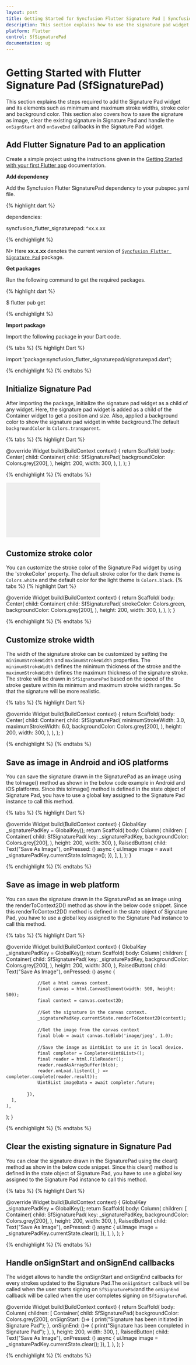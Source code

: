 ```yaml
---
layout: post
title: Getting Started for Syncfusion Flutter Signature Pad | Syncfusion
description: This section explains how to use the signature pad widget in flutter applciations and how to save a signature as image in flutter applciations.
platform: Flutter
control: SfSignaturePad
documentation: ug
---
```


# Getting Started with Flutter Signature Pad (SfSignaturePad)
This section explains the steps required to add the Signature Pad widget and its elements such as minimum and maximum stroke widths, stroke color and background color. This section also covers how to save the signature as image, clear the existing signature in Signature Pad and handle the `onSignStart` and `onSaveEnd` callbacks in the Signature Pad widget.

## Add Flutter Signature Pad to an application
Create a simple project using the instructions given in the [Getting Started with your first Flutter app](https://flutter.dev/docs/get-started/test-drive?tab=vscode#create-app) documentation.

**Add dependency**

Add the Syncfusion Flutter SignaturePad dependency to your pubspec.yaml file.

{% highlight dart %}

dependencies:

syncfusion_flutter_signaturepad: ^xx.x.xx

{% endhighlight %}

N> Here **xx.x.xx** denotes the current version of [`Syncfusion Flutter Signature Pad`](https://pub.dev/packages/syncfusion_flutter_sliders/versions) package.

**Get packages** 

Run the following command to get the required packages.

{% highlight dart %}

$ flutter pub get

{% endhighlight %}

**Import package**

Import the following package in your Dart code.

{% tabs %}
{% highlight Dart %}

import 'package:syncfusion_flutter_signaturepad/signaturepad.dart';

{% endhighlight %}
{% endtabs %}

## Initialize Signature Pad

After importing the package, initialize the signature pad widget as a child of any widget. Here, the signature pad widget is added as a child of the Container widget to get a position and size. Also, applied a background color to show the signature pad widget in white background.The default `backgroundColor` is `Colors.transparent`.

{% tabs %}
{% highlight Dart %}

@override
Widget build(BuildContext context) {
  return Scaffold(
    body: Center(
      child: Container(
        child: SfSignaturePad(
          backgroundColor: Colors.grey[200],
        ),
        height: 200,
        width: 300,
      ),
    ),
  );
}
	
{% endhighlight %}
{% endtabs %}

![Default Signature Pad](images/getting-started/blank_signature_pad.PNG)

## Customize stroke color

You can customize the stroke color of the Signature Pad widget by using the 'strokeColor' property. The default stroke color for the dark theme is `Colors.white` and the default color for the light theme is `Colors.black`.
{% tabs %}
{% highlight Dart %}

@override
Widget build(BuildContext context) {
  return Scaffold(
    body: Center(
      child: Container(
        child: SfSignaturePad(
		  strokeColor: Colors.green,
          backgroundColor: Colors.grey[200],
        ),
        height: 200,
        width: 300,
      ),
    ),
  );
}
	
{% endhighlight %}
{% endtabs %}

## Customize stroke width

The width of the signature stroke can be customized by setting the `minimumStrokeWidth` and `maximumStrokeWidth` properties. The `minimumStrokeWidth` defines the minimum thickness of the stroke and the `maximumStrokeWidth` defines the maximum thickness of the signature stroke. The stroke will be drawn in `SfSignaturePad` based on the speed of the stroke gesture within its minimum and maximum stroke width ranges. So that the signature will be more realistic.

{% tabs %}
{% highlight Dart %}

@override
Widget build(BuildContext context) {
  return Scaffold(
    body: Center(
      child: Container(
        child: SfSignaturePad(
		  minimumStrokeWidth: 3.0,
          maximumStrokeWidth: 6.0,
          backgroundColor: Colors.grey[200],
        ),
        height: 200,
        width: 300,
      ),
    ),
  );
}
	
{% endhighlight %}
{% endtabs %}


## Save as image in Android and iOS platforms

You can save the signature drawn in the SignaturePad as an image using the toImage() method as shown in the below code example in Android and iOS platforms. Since this toImage() method is defined in the state object of Signature Pad, you have to use a global key assigned to the Signature Pad instance to call this method.

{% tabs %}
{% highlight Dart %}

@override
Widget build(BuildContext context) {
  GlobalKey<SfSignaturePadState> _signaturePadKey = GlobalKey();
  return Scaffold(
    body: Column(
      children: [
        Container(
          child: SfSignaturePad(
            key: _signaturePadKey,
            backgroundColor: Colors.grey[200],
          ),
          height: 200,
          width: 300,
        ),
        RaisedButton(
            child: Text("Save As Image"),
            onPressed: () async {
              ui.Image image =
                 await _signaturePadKey.currentState.toImage();
            }),
      ],
    ),
  );
}

{% endhighlight %}
{% endtabs %}

## Save as image in web platform

You can save the signature drawn in the SignaturePad as an image using the renderToContext2D() method as show in the below code snippet. Since this renderToContext2D() method is defined in the state object of Signature Pad, you have to use a global key assigned to the Signature Pad instance to call this method.

{% tabs %}
{% highlight Dart %}

@override
Widget build(BuildContext context) {
  GlobalKey<SfSignaturePadState> _signaturePadKey = GlobalKey();
  return Scaffold(
    body: Column(
      children: [
        Container(
          child: SfSignaturePad(
            key: _signaturePadKey,
            backgroundColor: Colors.grey[200],
          ),
          height: 200,
          width: 300,
        ),
        RaisedButton(
            child: Text("Save As Image"),
            onPressed: () async {
			
				//Get a html canvas context.
                final canvas = html.CanvasElement(width: 500, height: 500);
                final context = canvas.context2D;
				
				//Get the signature in the canvas context.
                _signaturePadKey.currentState.renderToContext2D(context);
				
				//Get the image from the canvas context
                final blob = await canvas.toBlob('image/jpeg', 1.0);
				
				//Save the image as Uint8List to use it in local device.
                final completer = Completer<Uint8List>();
                final reader = html.FileReader();
                reader.readAsArrayBuffer(blob);
                reader.onLoad.listen((_) => completer.complete(reader.result));
                Uint8List imageData = await completer.future;

            }),
      ],
    ),
  );
}

{% endhighlight %}
{% endtabs %}

## Clear the existing signature in Signature Pad
You can clear the signature drawn in the SignaturePad using the clear() method as show in the below code snippet. Since this clear() method is defined in the state object of Signature Pad, you have to use a global key assigned to the Signature Pad instance to call this method.

{% tabs %}
{% highlight Dart %}

@override
Widget build(BuildContext context) {
  GlobalKey<SfSignaturePadState> _signaturePadKey = GlobalKey();
  return Scaffold(
    body: Column(
      children: [
        Container(
          child: SfSignaturePad(
            key: _signaturePadKey,
            backgroundColor: Colors.grey[200],
          ),
          height: 200,
          width: 300,
        ),
        RaisedButton(
            child: Text("Save As Image"),
            onPressed: () async {
              ui.Image image =
                 _signaturePadKey.currentState.clear();
            }),
      ],
    ),
  );
}


{% endhighlight %}
{% endtabs %}

## Handle onSignStart and onSignEnd callbacks

The widget allows to handle the onSignStart and onSignEnd callbacks for every strokes updated to the Signature Pad.The `onSignStart` callback will be called when the user starts signing on `SfSignaturePad`and the `onSignEnd` callback will be called when the user completes signing on `SfSignaturePad`.

@override
Widget build(BuildContext context) {
  return Scaffold(
    body: Column(
      children: [
        Container(
          child: SfSignaturePad(
            backgroundColor: Colors.grey[200],
			onSignStart: ()=> {
               print("Signature has been initiated in Signature Pad");
            },
			onSignEnd: ()=> {
               print("Signature has been completed in Signature Pad");
            },
          ),
          height: 200,
          width: 300,
        ),
        RaisedButton(
            child: Text("Save As Image"),
            onPressed: () async {
              ui.Image image =
                 _signaturePadKey.currentState.clear();
            }),
      ],
    ),
  );
}


{% endhighlight %}
{% endtabs %}